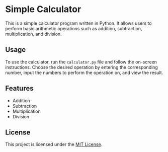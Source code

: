 # Simple Calculator

This is a simple calculator program written in Python. It allows users to perform basic arithmetic operations such as addition, subtraction, multiplication, and division.

## Usage

To use the calculator, run the `calculator.py` file and follow the on-screen instructions. Choose the desired operation by entering the corresponding number, input the numbers to perform the operation on, and view the result.

## Features

- Addition
- Subtraction
- Multiplication
- Division

## License

This project is licensed under the [MIT License](LICENSE).

